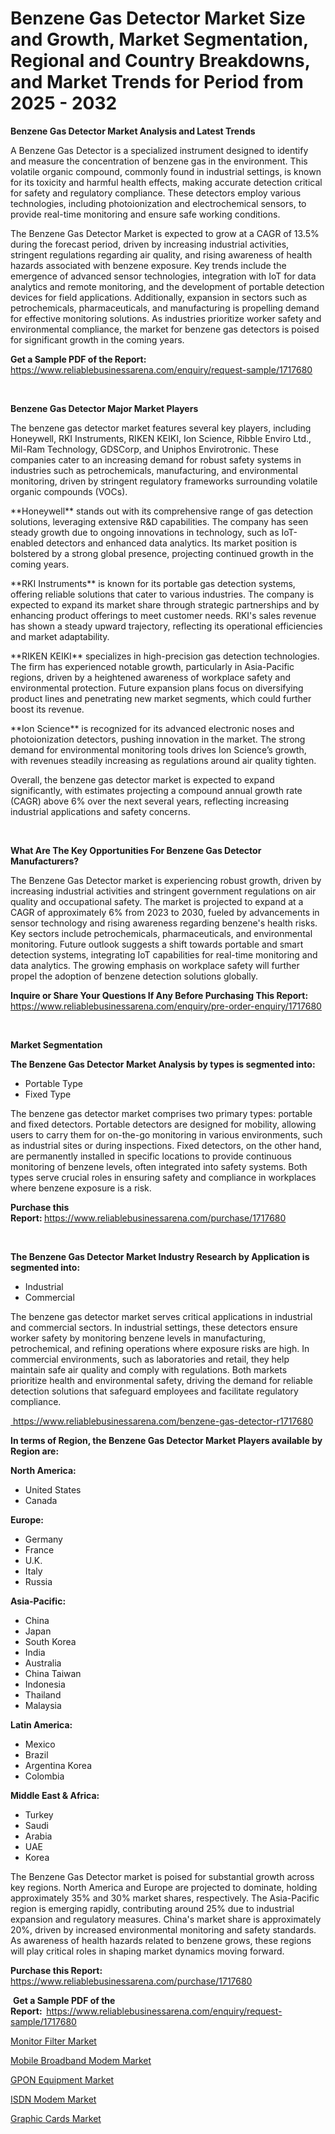 <p><h1>Benzene Gas Detector Market Size and Growth, Market Segmentation, Regional and Country Breakdowns, and Market Trends for Period from 2025 -  2032</h1></p><p><strong>Benzene Gas Detector Market Analysis and Latest Trends</strong></p>
<p><p>A Benzene Gas Detector is a specialized instrument designed to identify and measure the concentration of benzene gas in the environment. This volatile organic compound, commonly found in industrial settings, is known for its toxicity and harmful health effects, making accurate detection critical for safety and regulatory compliance. These detectors employ various technologies, including photoionization and electrochemical sensors, to provide real-time monitoring and ensure safe working conditions.</p><p>The Benzene Gas Detector Market is expected to grow at a CAGR of 13.5% during the forecast period, driven by increasing industrial activities, stringent regulations regarding air quality, and rising awareness of health hazards associated with benzene exposure. Key trends include the emergence of advanced sensor technologies, integration with IoT for data analytics and remote monitoring, and the development of portable detection devices for field applications. Additionally, expansion in sectors such as petrochemicals, pharmaceuticals, and manufacturing is propelling demand for effective monitoring solutions. As industries prioritize worker safety and environmental compliance, the market for benzene gas detectors is poised for significant growth in the coming years.</p></p>
<p><strong>Get a Sample PDF of the Report:&nbsp;</strong> <a href="https://www.reliablebusinessarena.com/enquiry/request-sample/1717680?utm_campaign=2112&utm_medium=2&utm_source=Github&utm_content=ia&utm_term=11022025&utm_id=benzene-gas-detector">https://www.reliablebusinessarena.com/enquiry/request-sample/1717680</a></p>
<p>&nbsp;</p>
<p><strong>Benzene Gas Detector Major Market Players</strong></p>
<p><p>The benzene gas detector market features several key players, including Honeywell, RKI Instruments, RIKEN KEIKI, Ion Science, Ribble Enviro Ltd., Mil-Ram Technology, GDSCorp, and Uniphos Envirotronic. These companies cater to an increasing demand for robust safety systems in industries such as petrochemicals, manufacturing, and environmental monitoring, driven by stringent regulatory frameworks surrounding volatile organic compounds (VOCs).</p><p>**Honeywell** stands out with its comprehensive range of gas detection solutions, leveraging extensive R&D capabilities. The company has seen steady growth due to ongoing innovations in technology, such as IoT-enabled detectors and enhanced data analytics. Its market position is bolstered by a strong global presence, projecting continued growth in the coming years.</p><p>**RKI Instruments** is known for its portable gas detection systems, offering reliable solutions that cater to various industries. The company is expected to expand its market share through strategic partnerships and by enhancing product offerings to meet customer needs. RKI's sales revenue has shown a steady upward trajectory, reflecting its operational efficiencies and market adaptability.</p><p>**RIKEN KEIKI** specializes in high-precision gas detection technologies. The firm has experienced notable growth, particularly in Asia-Pacific regions, driven by a heightened awareness of workplace safety and environmental protection. Future expansion plans focus on diversifying product lines and penetrating new market segments, which could further boost its revenue.</p><p>**Ion Science** is recognized for its advanced electronic noses and photoionization detectors, pushing innovation in the market. The strong demand for environmental monitoring tools drives Ion Science’s growth, with revenues steadily increasing as regulations around air quality tighten.</p><p>Overall, the benzene gas detector market is expected to expand significantly, with estimates projecting a compound annual growth rate (CAGR) above 6% over the next several years, reflecting increasing industrial applications and safety concerns.</p></p>
<p>&nbsp;</p>
<p><strong>What Are The Key Opportunities For Benzene Gas Detector Manufacturers?</strong></p>
<p><p>The Benzene Gas Detector market is experiencing robust growth, driven by increasing industrial activities and stringent government regulations on air quality and occupational safety. The market is projected to expand at a CAGR of approximately 6% from 2023 to 2030, fueled by advancements in sensor technology and rising awareness regarding benzene's health risks. Key sectors include petrochemicals, pharmaceuticals, and environmental monitoring. Future outlook suggests a shift towards portable and smart detection systems, integrating IoT capabilities for real-time monitoring and data analytics. The growing emphasis on workplace safety will further propel the adoption of benzene detection solutions globally.</p></p>
<p><strong>Inquire or Share Your Questions If Any Before Purchasing This Report:</strong> <a href="https://www.reliablebusinessarena.com/enquiry/pre-order-enquiry/1717680?utm_campaign=2112&utm_medium=2&utm_source=Github&utm_content=ia&utm_term=11022025&utm_id=benzene-gas-detector">https://www.reliablebusinessarena.com/enquiry/pre-order-enquiry/1717680</a></p>
<p>&nbsp;</p>
<p><strong>Market Segmentation</strong></p>
<p><strong>The Benzene Gas Detector Market Analysis by types is segmented into:</strong></p>
<p><ul><li>Portable Type</li><li>Fixed Type</li></ul></p>
<p><p>The benzene gas detector market comprises two primary types: portable and fixed detectors. Portable detectors are designed for mobility, allowing users to carry them for on-the-go monitoring in various environments, such as industrial sites or during inspections. Fixed detectors, on the other hand, are permanently installed in specific locations to provide continuous monitoring of benzene levels, often integrated into safety systems. Both types serve crucial roles in ensuring safety and compliance in workplaces where benzene exposure is a risk.</p></p>
<p><strong>Purchase this Report:&nbsp;</strong><a href="https://www.reliablebusinessarena.com/purchase/1717680?utm_campaign=2112&utm_medium=2&utm_source=Github&utm_content=ia&utm_term=11022025&utm_id=benzene-gas-detector">https://www.reliablebusinessarena.com/purchase/1717680</a></p>
<p>&nbsp;</p>
<p><strong>The Benzene Gas Detector Market Industry Research by Application is segmented into:</strong></p>
<p><ul><li>Industrial</li><li>Commercial</li></ul></p>
<p><p>The benzene gas detector market serves critical applications in industrial and commercial sectors. In industrial settings, these detectors ensure worker safety by monitoring benzene levels in manufacturing, petrochemical, and refining operations where exposure risks are high. In commercial environments, such as laboratories and retail, they help maintain safe air quality and comply with regulations. Both markets prioritize health and environmental safety, driving the demand for reliable detection solutions that safeguard employees and facilitate regulatory compliance.</p></p>
<p><a href="https://www.reliablebusinessarena.com/benzene-gas-detector-r1717680?utm_campaign=2112&utm_medium=2&utm_source=Github&utm_content=ia&utm_term=11022025&utm_id=benzene-gas-detector">&nbsp;https://www.reliablebusinessarena.com/benzene-gas-detector-r1717680</a></p>
<p><strong>In terms of Region, the Benzene Gas Detector Market Players available by Region are:</strong></p>
<p>
    <p> <strong> North America: </strong>
        <ul>
            <li>United States</li>
            <li>Canada</li>
        </ul>
        </p> 
    <p> <strong> Europe: </strong>
        <ul>
            <li>Germany</li>
            <li>France</li>
            <li>U.K.</li>
            <li>Italy</li>
            <li>Russia</li>
        </ul>
        </p> 
    <p> <strong> Asia-Pacific: </strong>
        <ul>
            <li>China</li>
            <li>Japan</li>
            <li>South Korea</li>
            <li>India</li>
            <li>Australia</li>
            <li>China Taiwan</li>
            <li>Indonesia</li>
            <li>Thailand</li>
            <li>Malaysia</li>
        </ul>
        </p> 
    <p> <strong> Latin America: </strong>
        <ul>
            <li>Mexico</li>
            <li>Brazil</li>
            <li>Argentina Korea</li>
            <li>Colombia</li>
        </ul>
        </p> 
    <p> <strong> Middle East & Africa: </strong>
        <ul>
            <li>Turkey</li>
            <li>Saudi</li>
            <li>Arabia</li>
            <li>UAE</li>
            <li>Korea</li>
        </ul>
    </p>
    </p>
<p><p>The Benzene Gas Detector market is poised for substantial growth across key regions. North America and Europe are projected to dominate, holding approximately 35% and 30% market shares, respectively. The Asia-Pacific region is emerging rapidly, contributing around 25% due to industrial expansion and regulatory measures. China's market share is approximately 20%, driven by increased environmental monitoring and safety standards. As awareness of health hazards related to benzene grows, these regions will play critical roles in shaping market dynamics moving forward.</p></p>
<p><strong>Purchase this Report: </strong><a href="https://www.reliablebusinessarena.com/purchase/1717680?utm_campaign=2112&utm_medium=2&utm_source=Github&utm_content=ia&utm_term=11022025&utm_id=benzene-gas-detector">https://www.reliablebusinessarena.com/purchase/1717680</a></p>
<p>&nbsp;<strong>Get a Sample PDF of the Report:&nbsp;&nbsp;</strong><a href="https://www.reliablebusinessarena.com/enquiry/request-sample/1717680?utm_campaign=2112&utm_medium=2&utm_source=Github&utm_content=ia&utm_term=11022025&utm_id=benzene-gas-detector">https://www.reliablebusinessarena.com/enquiry/request-sample/1717680</a></p>
<p><strong></strong></p>
<p><p><a href="https://github.com/turzaikycia9/Market-Research-Report-List-1/blob/main/monitor-filter-market.md?utm_campaign=2112&utm_medium=2&utm_source=Github&utm_content=ia&utm_term=11022025&utm_id=benzene-gas-detector">Monitor Filter Market</a></p><p><a href="https://github.com/mateyappiazo/Market-Research-Report-List-1/blob/main/mobile-broadband-modem-market.md?utm_campaign=2112&utm_medium=2&utm_source=Github&utm_content=ia&utm_term=11022025&utm_id=benzene-gas-detector">Mobile Broadband Modem Market</a></p><p><a href="https://github.com/aoiniyaloz/Market-Research-Report-List-1/blob/main/gpon-equipment-market.md?utm_campaign=2112&utm_medium=2&utm_source=Github&utm_content=ia&utm_term=11022025&utm_id=benzene-gas-detector">GPON Equipment Market</a></p><p><a href="https://github.com/gunbybeahmg1/Market-Research-Report-List-1/blob/main/isdn-modem-market.md?utm_campaign=2112&utm_medium=2&utm_source=Github&utm_content=ia&utm_term=11022025&utm_id=benzene-gas-detector">ISDN Modem Market</a></p><p><a href="https://github.com/cheremisaev/Market-Research-Report-List-1/blob/main/graphic-cards-market.md?utm_campaign=2112&utm_medium=2&utm_source=Github&utm_content=ia&utm_term=11022025&utm_id=benzene-gas-detector">Graphic Cards Market</a></p></p>